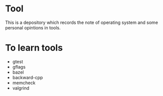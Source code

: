 # Tool

This is a depository which records the note of operating system and some personal opintions in tools.



# To learn tools

- gtest
- gflags
- bazel
- backward-cpp
- memcheck
- valgrind